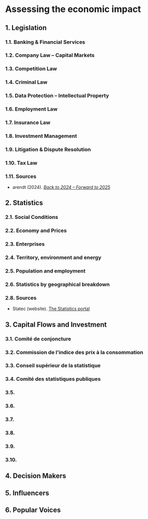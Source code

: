 # Assessing the economic impact

## 1. Legislation

### 1.1. Banking & Financial Services

### 1.2. Company Law – Capital Markets

### 1.3. Competition Law

### 1.4. Criminal Law

### 1.5. Data Protection – Intellectual Property

### 1.6. Employment Law

### 1.7. Insurance Law

### 1.8. Investment Management

### 1.9. Litigation & Dispute Resolution

### 1.10. Tax Law

### 1.11. Sources

- arendt (2024). [_Back to 2024 – Forward to 2025_](https://www.arendt.com/wp-content/uploads/2024/12/Arendt-Back-to-2024-Forward-to-2025.pdf)


## 2. Statistics

### 2.1. Social Conditions

### 2.2. Economy and Prices

### 2.3. Enterprises

### 2.4. Territory, environment and energy

### 2.5. Population and employment

### 2.6. Statistics by geographical breakdown

### 2.8. Sources

- Statec (website). [The Statistics portal](https://statistiques.public.lu/en/donnees/themes.html)


## 3. Capital Flows and Investment


### 3.1. Comité de conjoncture 

### 3.2. Commission de l'indice des prix à la consommation

### 3.3. Conseil supérieur de la statistique

### 3.4. Comité des statistiques publiques

### 3.5. 

### 3.6. 

### 3.7. 

### 3.8. 

### 3.9. 

### 3.10. 


## 4. Decision Makers




## 5. Influencers




## 6. Popular Voices